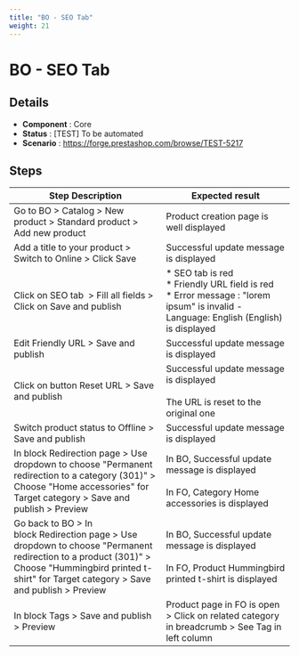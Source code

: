 ```yaml
---
title: "BO - SEO Tab"
weight: 21
---
```


# BO - SEO Tab
## Details
* **Component** : Core
* **Status** : [TEST] To be automated
* **Scenario** : https://forge.prestashop.com/browse/TEST-5217

## Steps
| Step Description | Expected result |
| ----- | ----- |
| Go to BO > Catalog > New product > Standard product > Add new product | Product creation page is well displayed |
| Add a title to your product > Switch to Online > Click Save | Successful update message is displayed |
| Click on SEO tab  > Fill all fields > Click on Save and publish | * SEO tab is red<br> * Friendly URL field is red<br> * Error message : "lorem ipsum" is invalid - Language: English (English) is displayed |
| Edit Friendly URL > Save and publish | Successful update message is displayed |
| Click on button Reset URL > Save and publish | Successful update message is displayed<br><br>The URL is reset to the original one |
| Switch product status to Offline > Save and publish | Successful update message is displayed |
| In block Redirection page > Use dropdown to choose "Permanent redirection to a category (301)" > Choose "Home accessories" for Target category > Save and publish > Preview | In BO, Successful update message is displayed<br><br>In FO, Category Home accessories is displayed |
| Go back to BO > In block Redirection page > Use dropdown to choose "Permanent redirection to a product (301)" > Choose "Hummingbird printed t-shirt" for Target category > Save and publish > Preview | In BO, Successful update message is displayed<br><br>In FO, Product Hummingbird printed t-shirt is displayed |
| In block Tags > Save and publish > Preview | Product page in FO is open > Click on related category in breadcrumb > See Tag in left column |
